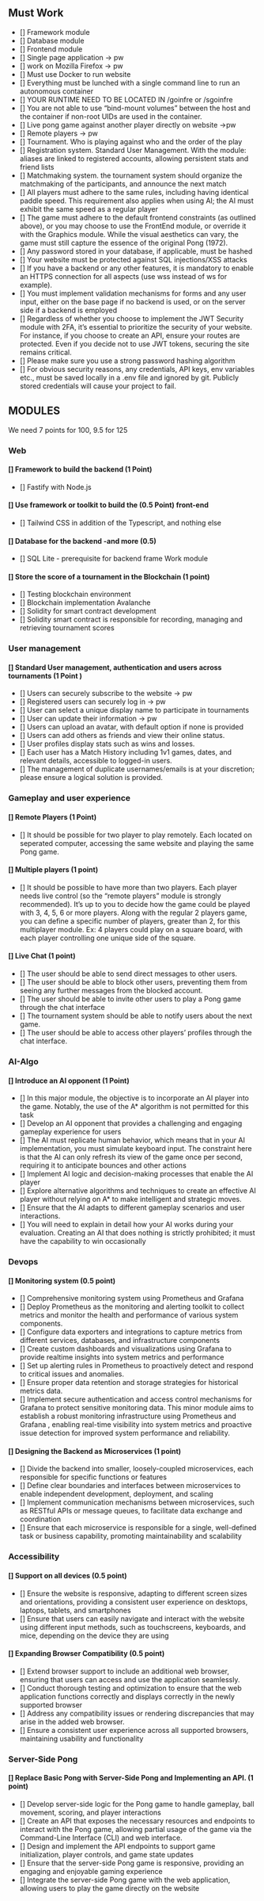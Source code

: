 ## Must Work
* [] Framework module 
* [] Database module 
* [] Frontend module
* [] Single page application -> pw
* [] work on Mozilla Firefox  -> pw
* [] Must use Docker to run website
* [] Everything must be lunched with a single command line to run an autonomous container 
* [] YOUR RUNTIME NEED TO BE LOCATED IN /goinfre or /sgoinfre
* [] You are not able to use “bind-mount volumes” between the host
and the container if non-root UIDs are used in the container.
* [] Live pong game against another player directly on website ->pw
* [] Remote players -> pw
* [] Tournament. Who is playing against who and the order of the play 
* [] Registration system. Standard User Management.  With the module: aliases are linked to registered
accounts, allowing persistent stats and friend lists
* [] Matchmaking system.  the tournament system should organize the matchmaking of the participants, and announce the next match
* [] All players must adhere to the same rules, including having identical paddle speed.
This requirement also applies when using AI; the AI must exhibit the same speed
as a regular player
* [] The game must adhere to the default frontend constraints (as outlined above), or
you may choose to use the FrontEnd module, or override it with the Graphics
module. While the visual aesthetics can vary, the game must still capture the
essence of the original Pong (1972).
* [] Any password stored in your database, if applicable, must be hashed
* [] Your website must be protected against SQL injections/XSS attacks
* [] If you have a backend or any other features, it is mandatory to enable an HTTPS
connection for all aspects (use wss instead of ws for example).
* []  You must implement validation mechanisms for forms and any user input, either on
the base page if no backend is used, or on the server side if a backend is employed
* [] Regardless of whether you choose to implement the JWT Security module with
2FA, it’s essential to prioritize the security of your website. For instance, if you
choose to create an API, ensure your routes are protected. Even if you decide not
to use JWT tokens, securing the site remains critical.
* [] Please make sure you use a strong password hashing algorithm
* [] For obvious security reasons, any credentials, API keys, env
variables etc., must be saved locally in a .env file and ignored
by git. Publicly stored credentials will cause your project to fail.

## MODULES 
We need 7 points for 100, 9.5 for 125
### Web
#### [] Framework to build the backend (1 Point)
  * [] Fastify with Node.js
#### [] Use framework or toolkit to build the (0.5 Point) front-end
  * [] Tailwind CSS in addition of the Typescript, and nothing else 
#### [] Database for the backend -and more (0.5)
  * [] SQL Lite - prerequisite for backend frame Work module 
#### [] Store the score of a tournament in the Blockchain (1 point)
  * [] Testing blockchain environment 
  * [] Blockchain implementation Avalanche 
  * [] Solidity for smart contract development
  * [] Solidity smart contract is responsible for recording, managing and retrieving tournament scores
### User management
#### [] Standard User management, authentication and users across tournaments  (1 Point )
  * [] Users can securely subscribe to the website -> pw
  * [] Registered users can securely log in -> pw
  * [] User can select a unique display name to participate in tournaments 
  * [] User can update their information -> pw
  * [] Users can upload an avatar, with default option if none is provided 
  * [] Users can add others as friends and view their online status.
  * [] User profiles display stats such as wins and losses.
  * [] Each user has a Match History including 1v1 games, dates, and relevant details, accessible to logged-in users.
  * [] The management of duplicate usernames/emails is at your discretion;
please ensure a logical solution is provided.
### Gameplay and user experience
#### [] Remote Players (1 Point)
  * [] It should be possible for two player to play remotely. Each located on seperated computer, accessing the same website and playing the same Pong game.
#### [] Multiple players (1 point)
  * [] It should be possible to have more than two players. Each player needs live control
(so the “remote players” module is strongly recommended). It’s up to you to decide
how the game could be played with 3, 4, 5, 6 or more players. Along with the regular
2 players game, you can define a specific number of players, greater than 2, for this
multiplayer module. Ex: 4 players could play on a square board, with each player
controlling one unique side of the square.

#### [] Live Chat (1 point)
  * [] The user should be able to send direct messages to other users.
  * [] The user should be able to block other users, preventing them from seeing any
further messages from the blocked account.
  * [] The user should be able to invite other users to play a Pong game through the
chat interface
  * [] The tournament system should be able to notify users about the next game.
  * [] The user should be able to access other players’ profiles through the chat
interface.
### AI-Algo
#### [] Introduce an AI opponent (1 Point)
  * [] In this major module, the objective is to incorporate an AI player into the game.
Notably, the use of the A* algorithm is not permitted for this task
  * [] Develop an AI opponent that provides a challenging and engaging gameplay
experience for users
  * [] The AI must replicate human behavior, which means that in your AI implementation, you must simulate keyboard input. The constraint here is that the AI can only refresh its view of the game once per second, requiring it to anticipate bounces and other actions
  * [] Implement AI logic and decision-making processes that enable the AI player
  * [] Explore alternative algorithms and techniques to create an effective AI player
without relying on A* to make intelligent and strategic moves.
  * [] Ensure that the AI adapts to different gameplay scenarios and user interactions.
  * [] You will need to explain in detail how your AI works during your
evaluation. Creating an AI that does nothing is strictly prohibited;
it must have the capability to win occasionally
### Devops
#### [] Monitoring system (0.5 point)
  * [] Comprehensive monitoring system using Prometheus and Grafana
  * [] Deploy Prometheus as the monitoring and alerting toolkit to collect metrics
and monitor the health and performance of various system components.
  * [] Configure data exporters and integrations to capture metrics from different
services, databases, and infrastructure components
  * [] Create custom dashboards and visualizations using Grafana to provide realtime insights into system metrics and performance
  * [] Set up alerting rules in Prometheus to proactively detect and respond to
critical issues and anomalies.
  * [] Ensure proper data retention and storage strategies for historical metrics data.
  * [] Implement secure authentication and access control mechanisms for Grafana
to protect sensitive monitoring data. This minor module aims to establish a robust monitoring infrastructure using
Prometheus and Grafana , enabling real-time visibility into system metrics and
proactive issue detection for improved system performance and reliability.

#### [] Designing the Backend as Microservices (1 point)
  * [] Divide the backend into smaller, loosely-coupled microservices, each responsible for specific functions or features
  * [] Define clear boundaries and interfaces between microservices to enable independent development, deployment, and scaling
  * []  Implement communication mechanisms between microservices, such as RESTful APIs or message queues, to facilitate data exchange and coordination
  * [] Ensure that each microservice is responsible for a single, well-defined task or
business capability, promoting maintainability and scalability
### Accessibility
#### [] Support on all devices (0.5 point)
  * [] Ensure the website is responsive, adapting to different screen sizes and orientations, providing a consistent user experience on desktops, laptops, tablets,
and smartphones
  * [] Ensure that users can easily navigate and interact with the website using
different input methods, such as touchscreens, keyboards, and mice, depending
on the device they are using

#### [] Expanding Browser Compatibility (0.5 point)
  * [] Extend browser support to include an additional web browser, ensuring that
users can access and use the application seamlessly.
  * [] Conduct thorough testing and optimization to ensure that the web application
functions correctly and displays correctly in the newly supported browser
  * [] Address any compatibility issues or rendering discrepancies that may arise in
the added web browser.
  * [] Ensure a consistent user experience across all supported browsers, maintaining
usability and functionality
### Server-Side Pong
#### [] Replace Basic Pong with Server-Side Pong and Implementing an API. (1 point)
  * [] Develop server-side logic for the Pong game to handle gameplay, ball movement, scoring, and player interactions
  * [] Create an API that exposes the necessary resources and endpoints to interact
with the Pong game, allowing partial usage of the game via the Command-Line
Interface (CLI) and web interface.
  * [] Design and implement the API endpoints to support game initialization, player
controls, and game state updates
  * [] Ensure that the server-side Pong game is responsive, providing an engaging
and enjoyable gaming experience
  * [] Integrate the server-side Pong game with the web application, allowing users
to play the game directly on the website
